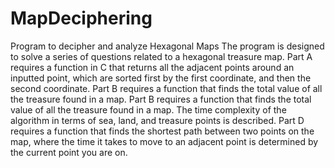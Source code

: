 # MapDeciphering
Program to decipher and analyze Hexagonal Maps
The program is designed to solve a series of questions related to a hexagonal treasure map. Part A requires a function in C that returns all the adjacent points around an inputted point, which are sorted first by the first coordinate, and then the second coordinate. Part B requires a function that finds the total value of all the treasure found in a map. Part B requires a function that finds the total value of all the treasure found in a map. The time complexity of the algorithm in terms of sea, land, and treasure points is described.  Part D requires a function that finds the shortest path between two points on the map, where the time it takes to move to an adjacent point is determined by the current point you are on.
